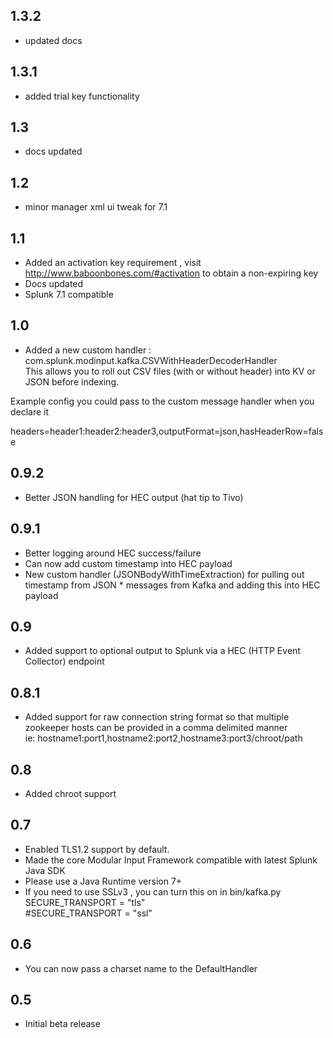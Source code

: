 1.3.2
-----
* updated docs

1.3.1
-----
* added trial key functionality

1.3
-----
* docs updated

1.2
-----
* minor manager xml ui tweak for 7.1

1.1
-----
* Added an activation key requirement , visit http://www.baboonbones.com/#activation  to obtain a non-expiring key
* Docs updated
* Splunk 7.1 compatible

1.0
---
* Added a new custom handler : com.splunk.modinput.kafka.CSVWithHeaderDecoderHandler  
This allows you to roll out CSV files (with or without header) into KV or JSON before indexing.  
  
Example config you could pass to the custom message handler when you declare it  
  
headers=header1:header2:header3,outputFormat=json,hasHeaderRow=false  

0.9.2
-----
* Better JSON handling for HEC output (hat tip to Tivo)

0.9.1
-----
* Better logging around HEC success/failure
* Can now add custom timestamp into HEC payload
* New custom handler (JSONBodyWithTimeExtraction) for pulling out timestamp from JSON * messages from Kafka and adding this into HEC payload

0.9
---
* Added support to optional output to Splunk via a HEC (HTTP Event Collector) endpoint


0.8.1
---
* Added support for raw connection string format so that multiple zookeeper hosts
can be provided in a comma delimited manner  
ie: hostname1:port1,hostname2:port2,hostname3:port3/chroot/path  

0.8
---
* Added chroot support

0.7
----
* Enabled TLS1.2 support by default.
* Made the  core Modular Input Framework compatible with latest Splunk Java SDK
* Please use a Java Runtime version 7+
* If you need to use SSLv3 , you can turn this on in bin/kafka.py  
SECURE_TRANSPORT = "tls"  
#SECURE_TRANSPORT = "ssl"  

0.6
-----
* You can now pass a charset name to the DefaultHandler

0.5
-----
* Initial beta release
